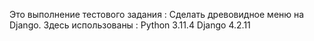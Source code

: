 Это выполнение тестового задания : Сделать древовидное меню на Django.
Здесь использованы :
Python 3.11.4
Django 4.2.11
